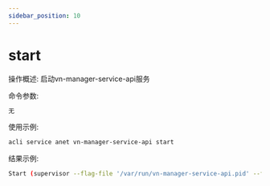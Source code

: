 ```yaml
---
sidebar_position: 10
---
```


# start
操作概述: 启动vn-manager-service-api服务

命令参数:
```bash
无
```

使用示例:
```bash
acli service anet vn-manager-service-api start
```

结果示例:
```bash
Start (supervisor --flag-file '/var/run/vn-manager-service-api.pid' --flag 010 -p '/sf/vn/bin/vn-manager-service-api --config-file /sf/vn/etc/vn-manager-service/vn-manager-service-api.conf',*vn-manager-service-api*) OK!.
```